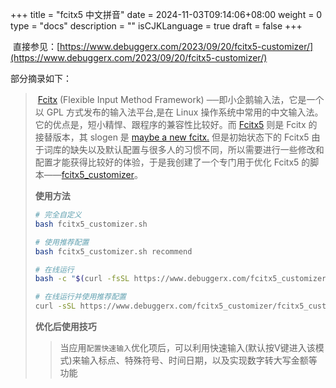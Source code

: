 +++
title = "fcitx5 中文拼音"
date = 2024-11-03T09:14:06+08:00
weight = 0
type = "docs"
description = ""
isCJKLanguage = true
draft = false
+++



​	直接参见：[https://www.debuggerx.com/2023/09/20/fcitx5-customizer/](https://www.debuggerx.com/2023/09/20/fcitx5-customizer/)

部分摘录如下：

> ​	[Fcitx](https://wiki.archlinuxcn.org/wiki/Fcitx) (Flexible Input Method Framework) ──即小企鹅输入法，它是一个以 GPL 方式发布的输入法平台,是在 Linux 操作系统中常用的中文输入法。它的优点是，短小精悍、跟程序的兼容性比较好。而 [Fcitx5](https://wiki.archlinuxcn.org/wiki/Fcitx5) 则是 Fcitx 的接替版本，其 slogen 是 [maybe a new fcitx.](https://github.com/fcitx/fcitx5) 但是初始状态下的 Fcitx5 由于词库的缺失以及默认配置与很多人的习惯不同，所以需要进行一些修改和配置才能获得比较好的体验，于是我创建了一个专门用于优化 Fcitx5 的脚本——[fcitx5_customizer](https://github.com/debuggerx01/fcitx5_customizer)。
>
> **使用方法**
>
> ```sh
> # 完全自定义
> bash fcitx5_customizer.sh
> 
> # 使用推荐配置
> bash fcitx5_customizer.sh recommend
> 
> # 在线运行
> bash -c "$(curl -fsSL https://www.debuggerx.com/fcitx5_customizer/fcitx5_customizer.sh)"
> 
> # 在线运行并使用推荐配置
> curl -sSL https://www.debuggerx.com/fcitx5_customizer/fcitx5_customizer.sh | bash -s -- recommend
> ```
>
> **优化后使用技巧**
>
> > 当应用`配置快速输入`优化项后，可以利用快速输入(默认按V键进入该模式)来输入标点、特殊符号、时间日期，以及实现数字转大写金额等功能

